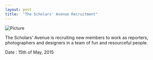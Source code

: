 ```yaml
---
layout: post
title:  "The Scholars' Avenue Recruitment"
---
```

![Picture]({{site.url}}/assets/scholsave.jpg)

The Scholars' Avenue is recruiting new members to work as reporters, photographers and designers in a team of fun and resourceful people.

Date : 15th of May, 2015

